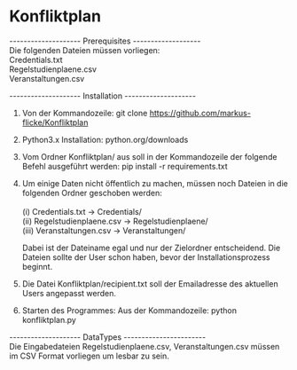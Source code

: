 # Konfliktplan

--------------------  Prerequisites  -------------------<br>
Die folgenden Dateien müssen vorliegen:<br>
	Credentials.txt<br>
	Regelstudienplaene.csv<br>
	Veranstaltungen.csv<br>


--------------------  Installation  --------------------
1. Von der Kommandozeile: git clone https://github.com/markus-flicke/Konfliktplan
2. Python3.x Installation: python.org/downloads
3. Vom Ordner Konfliktplan/ aus soll in der Kommandozeile der folgende Befehl ausgeführt werden: 
	pip install -r requirements.txt
4. Um einige Daten nicht öffentlich zu machen, müssen noch Dateien in die folgenden Ordner geschoben werden:<br>
<br>	(i)	Credentials.txt -> Credentials/
<br>	(ii)	Regelstudienplaene.csv -> Regelstudienplaene/
<br>	(iii)	Veranstaltungen.csv -> Veranstaltungen/

	Dabei ist der Dateiname egal und nur der Zielordner entscheidend. Die Dateien sollte der User schon haben, bevor der Installationsprozess beginnt.
5. Die Datei Konfliktplan/recipient.txt soll der Emailadresse des aktuellen Users angepasst werden. 
6. Starten des Programmes:
	Aus der Kommandozeile:
		python konfliktplan.py

--------------------  DataTypes  -----------------------<br>
Die Eingabedateien Regelstudienplaene.csv, Veranstaltungen.csv müssen im CSV Format vorliegen um lesbar zu sein.
